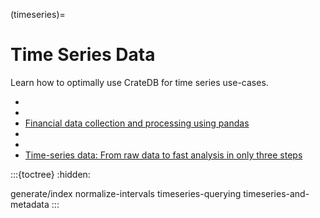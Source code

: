 (timeseries)=
# Time Series Data

Learn how to optimally use CrateDB for time series use-cases.

- [](#timeseries-basics)
- [](#timeseries-normalize)
- [Financial data collection and processing using pandas]
- [](#timeseries-analysis)
- [](#timeseries-objects)
- [Time-series data: From raw data to fast analysis in only three steps]

:::{toctree}
:hidden:

generate/index
normalize-intervals
timeseries-querying
timeseries-and-metadata
:::

[Financial data collection and processing using pandas]: https://community.cratedb.com/t/automating-financial-data-collection-and-storage-in-cratedb-with-python-and-pandas-2-0-0/916
[Time-series data: From raw data to fast analysis in only three steps]: https://youtu.be/7biXPnG7dY4?feature=shared
